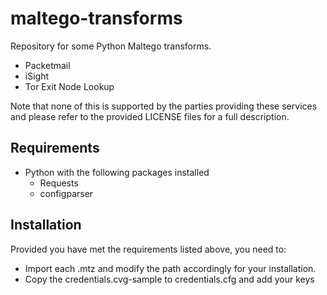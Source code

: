 # maltego-transforms

Repository for some Python Maltego transforms.

* Packetmail
* iSight
* Tor Exit Node Lookup

Note that none of this is supported by the parties providing these services and please refer to the provided LICENSE files for a full description.

## Requirements
* Python with the following packages installed
  * Requests
  * configparser

## Installation
Provided you have met the requirements listed above, you need to:
* Import each .mtz and modify the path accordingly for your installation.
* Copy the credentials.cvg-sample to credentials.cfg and add your keys
